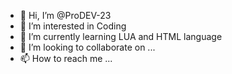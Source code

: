 - 👋 Hi, I’m @ProDEV-23
- 👀 I’m interested in Coding
- 🌱 I’m currently learning LUA and HTML language
- 💞️ I’m looking to collaborate on ...
- 📫 How to reach me ...

<!---
ProDEV-23/ProDEV-23 is a ✨ special ✨ repository because its `README.md` (this file) appears on your GitHub profile.
You can click the Preview link to take a look at your changes.
--->
